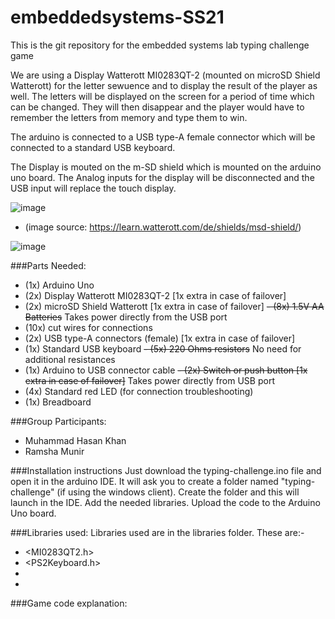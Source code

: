 # embeddedsystems-SS21
This is the git repository for the embedded systems lab typing challenge game

We are using a Display Watterott MI0283QT-2 (mounted on microSD Shield Watterott) for the letter sewuence and to display the result of the player as well. The letters will be displayed on the screen for a period of time which can be changed. They will then disappear and the player would have to remember the letters from memory and type them to win.

The arduino is connected to a USB type-A female connector which will be connected to a standard USB keyboard.

The Display is mouted on the m-SD shield which is mounted on the arduino uno board. The Analog inputs for the display will be disconnected and the USB input will replace the touch display.

![image](https://user-images.githubusercontent.com/40824378/120810953-c992eb00-c54b-11eb-8ae2-56887580077d.png)
- (image source: https://learn.watterott.com/de/shields/msd-shield/)

![image](https://user-images.githubusercontent.com/40824378/120813573-4d4dd700-c54e-11eb-912a-38449002e8d7.png)


###Parts Needed:
- (1x) Arduino Uno
- (2x) Display Watterott MI0283QT-2 [1x extra in case of failover]
- (2x) microSD Shield Watterott [1x extra in case of failover]
~~- (8x) 1.5V AA Batteries~~ Takes power directly from the USB port
- (10x) cut wires for connections
- (2x) USB type-A connectors (female) [1x extra in case of failover]
- (1x) Standard USB keyboard
~~- (5x) 220 Ohms resistors~~ No need for additional resistances
- (1x) Arduino to USB connector cable
~~- (2x) Switch or push button [1x extra in case of failover]~~ Takes power directly from USB port
- (4x) Standard red LED (for connection troubleshooting)
- (1x) Breadboard



###Group Participants:
- Muhammad Hasan Khan
- Ramsha Munir

###Installation instructions
Just download the typing-challenge.ino file and open it in the arduino IDE. It will ask you to create a folder named "typing-challenge" (if using the windows client). Create the folder and this will launch in the IDE. 
Add the needed libraries.
Upload the code to the Arduino Uno board.

###Libraries used:
Libraries used are in the libraries folder. These are:-
- <MI0283QT2.h>
- <PS2Keyboard.h>
- <GraphicsLib>
- <digitalWriteFast>


###Game code explanation:
